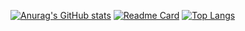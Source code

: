 [![Anurag's GitHub stats](https://github-readme-stats.vercel.app/api?username=nishb369&theme=blue_navy&hide=prs,issues,contribs&show_icons=true)](https://github.com/anuraghazra/github-readme-stats)
[![Readme Card](https://github-readme-stats.vercel.app/api/pin/?username=nishb369&repo=cred.clone&theme=blue_navy)](https://github.com/anuraghazra/github-readme-stats)
[![Top Langs](https://github-readme-stats.vercel.app/api/top-langs/?username=nishb369&theme=blue_navy)](https://github.com/anuraghazra/github-readme-stats)
